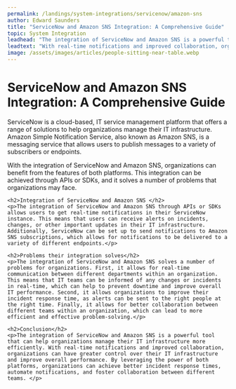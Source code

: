 ```yaml
---
permalink: /landings/system-integrations/servicenow/amazon-sns
author: Edward Saunders
title: "ServiceNow and Amazon SNS Integration: A Comprehensive Guide"
topic: System Integration
leadhead: "The integration of ServiceNow and Amazon SNS is a powerful tool that can help organizations manage their IT infrastructure more efficiently"
leadtext: "With real-time notifications and improved collaboration, organizations can have greater control over their IT infrastructure and improve overall performance. By leveraging the power of both platforms, organizations can achieve better incident response times, automate notifications, and foster collaboration between different teams."
image: /assets/images/articles/people-sitting-near-table.webp
---
```

<div class="arttext">	<h1>ServiceNow and Amazon SNS Integration: A Comprehensive Guide</h1>
	<p>ServiceNow is a cloud-based, IT service management platform that offers a range of solutions to help organizations manage their IT infrastructure. Amazon Simple Notification Service, also known as Amazon SNS, is a messaging service that allows users to publish messages to a variety of subscribers or endpoints. </p>
	<p>With the integration of ServiceNow and Amazon SNS, organizations can benefit from the features of both platforms. This integration can be achieved through APIs or SDKs, and it solves a number of problems that organizations may face.</p>

	<h2>Integration of ServiceNow and Amazon SNS </h2>
	<p>The integration of ServiceNow and Amazon SNS through APIs or SDKs allows users to get real-time notifications in their ServiceNow instance. This means that users can receive alerts on incidents, changes, or other important updates in their IT infrastructure. Additionally, ServiceNow can be set up to send notifications to Amazon SNS subscriptions, which allows for notifications to be delivered to a variety of different endpoints.</p>

	<h2>Problems their integration solves</h2>
	<p>The integration of ServiceNow and Amazon SNS solves a number of problems for organizations. First, it allows for real-time communication between different departments within an organization. This means that IT teams can be informed of any changes or incidents in real-time, which can help to prevent downtime and improve overall IT performance. Second, it allows organizations to improve their incident response time, as alerts can be sent to the right people at the right time. Finally, it allows for better collaboration between different teams within an organization, which can lead to more efficient and effective problem-solving.</p>

	<h2>Conclusion</h2>
	<p>The integration of ServiceNow and Amazon SNS is a powerful tool that can help organizations manage their IT infrastructure more efficiently. With real-time notifications and improved collaboration, organizations can have greater control over their IT infrastructure and improve overall performance. By leveraging the power of both platforms, organizations can achieve better incident response times, automate notifications, and foster collaboration between different teams. </p>
</div>